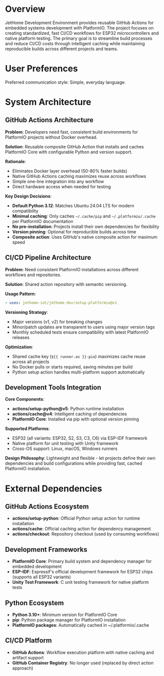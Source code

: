 # Overview

JetHome Development Environment provides reusable GitHub Actions for embedded systems development with PlatformIO. The project focuses on creating standardized, fast CI/CD workflows for ESP32 microcontrollers and native platform testing. The primary goal is to streamline build processes and reduce CI/CD costs through intelligent caching while maintaining reproducible builds across different projects and teams.

# User Preferences

Preferred communication style: Simple, everyday language.

# System Architecture

## GitHub Actions Architecture

**Problem**: Developers need fast, consistent build environments for PlatformIO projects without Docker overhead.

**Solution**: Reusable composite GitHub Action that installs and caches PlatformIO Core with configurable Python and version support.

**Rationale**: 
- Eliminates Docker layer overhead (50-80% faster builds)
- Native GitHub Actions caching maximizes reuse across workflows
- Simple one-line integration into any workflow
- Direct hardware access when needed for testing

**Key Design Decisions**:
- **Default Python 3.12**: Matches Ubuntu 24.04 LTS for modern compatibility
- **Minimal caching**: Only caches `~/.cache/pip` and `~/.platformio/.cache` per PlatformIO documentation
- **No pre-installation**: Projects install their own dependencies for flexibility
- **Version pinning**: Optional for reproducible builds across time
- **Composite action**: Uses GitHub's native composite action for maximum speed

## CI/CD Pipeline Architecture

**Problem**: Need consistent PlatformIO installations across different workflows and repositories.

**Solution**: Shared action repository with semantic versioning.

**Usage Pattern**:
```yaml
- uses: jethome-iot/jethome-dev/setup-platformio@v1
```

**Versioning Strategy**:
- Major versions (v1, v2) for breaking changes
- Minor/patch updates are transparent to users using major version tags
- Monthly scheduled tests ensure compatibility with latest PlatformIO releases

**Optimization**: 
- Shared cache key (`${{ runner.os }}-pio`) maximizes cache reuse across all projects
- No Docker pulls or starts required, saving minutes per build
- Python setup action handles multi-platform support automatically

## Development Tools Integration

**Core Components**:
- **actions/setup-python@v5**: Python runtime installation
- **actions/cache@v4**: Intelligent caching of dependencies
- **PlatformIO Core**: Installed via pip with optional version pinning

**Supported Platforms**:
- ESP32 (all variants: ESP32, S2, S3, C3, C6) via ESP-IDF framework
- Native platform for unit testing with Unity framework
- Cross-OS support: Linux, macOS, Windows runners

**Design Philosophy**: Lightweight and flexible - let projects define their own dependencies and build configurations while providing fast, cached PlatformIO installation.

# External Dependencies

## GitHub Actions Ecosystem
- **actions/setup-python**: Official Python setup action for runtime installation
- **actions/cache**: Official caching action for dependency management
- **actions/checkout**: Repository checkout (used by consuming workflows)

## Development Frameworks
- **PlatformIO Core**: Primary build system and dependency manager for embedded development
- **ESP-IDF**: Espressif's official development framework for ESP32 chips (supports all ESP32 variants)
- **Unity Test Framework**: C unit testing framework for native platform tests

## Python Ecosystem
- **Python 3.10+**: Minimum version for PlatformIO Core
- **pip**: Python package manager for PlatformIO installation
- **PlatformIO packages**: Automatically cached in ~/.platformio/.cache

## CI/CD Platform
- **GitHub Actions**: Workflow execution platform with native caching and artifact support
- **GitHub Container Registry**: No longer used (replaced by direct action approach)
